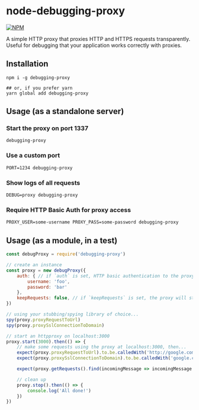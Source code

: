 node-debugging-proxy
===

[![NPM](https://nodei.co/npm/debugging-proxy.svg?downloads=true)](https://npmjs.org/package/debugging-proxy)

A simple HTTP proxy that proxies HTTP and HTTPS requests transparently. Useful for debugging that your application works correctly with proxies.

## Installation
```
npm i -g debugging-proxy

## or, if you prefer yarn
yarn global add debugging-proxy
```

## Usage (as a standalone server)

### Start the proxy on port 1337
```
debugging-proxy
```

### Use a custom port
```
PORT=1234 debugging-proxy
```

### Show logs of all requests
```
DEBUG=proxy debugging-proxy
```

### Require HTTP Basic Auth for proxy access
```
PROXY_USER=some-username PROXY_PASS=some-password debugging-proxy
```

## Usage (as a module, in a test)

```js
const debugProxy = require('debugging-proxy')

// create an instance
const proxy = new debugProxy({
    auth: { // if `auth` is set, HTTP basic authentication to the proxy will be required using these credentials
        username: 'foo',
        password: 'bar'
    },
    keepRequests: false, // if `keepRequests` is set, the proxy will store a log of requests that can be retrieved using `proxy.getRequests()`
})

// using your stubbing/spying library of choice...
spy(proxy.proxyRequestToUrl)
spy(proxy.proxySslConnectionToDomain)

// start an httpproxy on localhost:3000
proxy.start(3000).then(() => {
    // make some requests using the proxy at localhost:3000, then...
    expect(proxy.proxyRequestToUrl).to.be.calledWith('http://google.com')
    expect(proxy.proxySslConnectionToDomain).to.be.calledWith('google.com')

    expect(proxy.getRequests().find(incomingMessage => incomingMessage.ssl === false)).to.exist

    // clean up
    proxy.stop().then(() => {
        console.log('All done!')
    })
})
```
